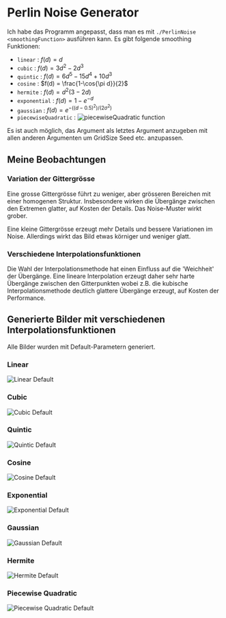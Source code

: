 # Perlin Noise Generator

Ich habe das Programm angepasst, dass man es mit `./PerlinNoise <smoothingFunction>` ausführen kann. Es gibt folgende smoothing Funktionen:

- `linear` : $f(d) = d$
- `cubic` : $f(d) = 3d^2 - 2d^3$
- `quintic` : $f(d) = 6d^5 - 15d^4 + 10d^3$
- `cosine` : $f(d) = \frac{1-\cos{\pi d}}{2}$
- `hermite` : $f(d) = d^2(3 - 2d)$
- `exponential` : $f(d) = 1 - e^{-d}$
- `gaussian` : $f(d) = e^{-((d - 0.5)^2) / (2\sigma^2)}$
- `piecewiseQuadratic` : ![piecewiseQuadratic function](Images/pieceWiseEquation.jpg)

Es ist auch möglich, das Argument als letztes Argument anzugeben mit allen anderen Argumenten um GridSize Seed etc. anzupassen.

## Meine Beobachtungen

### Variation der Gittergrösse

Eine grosse Gittergrösse führt zu weniger, aber grösseren Bereichen mit einer homogenen Struktur. Insbesondere wirken die Übergänge zwischen den Extremen glatter, auf Kosten der Details. Das Noise-Muster wirkt grober.

Eine kleine Gittergrösse erzeugt mehr Details und bessere Variationen im Noise. Allerdings wirkt das Bild etwas körniger und weniger glatt.

### Verschiedene Interpolationsfunktionen

Die Wahl der Interpolationsmethode hat einen Einfluss auf die 'Weichheit' der Übergänge. Eine lineare Interpolation erzeugt daher sehr harte Übergänge zwischen den Gitterpunkten wobei z.B. die kubische Interpolationsmethode deutlich glattere Übergänge erzeugt, auf Kosten der Performance.

## Generierte Bilder mit verschiedenen Interpolationsfunktionen

Alle Bilder wurden mit Default-Parametern generiert.

### Linear

![Linear Default](Images/linear.png "Linear interpolation smoothing function")

### Cubic

![Cubic Default](Images/cubic.png "Cubic interpolation smoothing function")

### Quintic

![Quintic Default](Images/quintic.png "Smoother interpolation smoothing function")

### Cosine

![Cosine Default](Images/cosine.png "Cosine interpolation smoothing function")

### Exponential

![Exponential Default](Images/exponential.png "Exponential interpolation smoothing function")

### Gaussian

![Gaussian Default](Images/gaussian.png "Gaussian interpolation smoothing function")

### Hermite

![Hermite Default](Images/hermite.png "Hermite interpolation smoothing function")

### Piecewise Quadratic

![Piecewise Quadratic Default](Images/pieceWiseEquation.png "Piecewise quadratic interpolation smoothing function")
